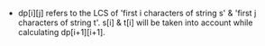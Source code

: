 - dp[i][j] refers to the LCS of 'first i characters of string s' & 'first j characters of string t'. s[i] & t[i] will be taken into account while calculating dp[i+1][i+1].
